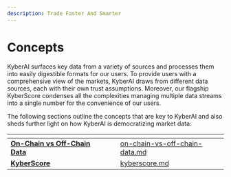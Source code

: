 ```yaml
---
description: Trade Faster And Smarter
---
```


# Concepts

KyberAI surfaces key data from a variety of sources and processes them into easily digestible formats for our users. To provide users with a comprehensive view of the markets, KyberAI draws from different data sources, each with their own trust assumptions. Moreover, our flagship KyberScore condenses all the complexities managing multiple data streams into a single number for the convenience of our users.

The following sections outline the concepts that are key to KyberAI and also sheds further light on how KyberAI is democratizing market data:

<table data-card-size="large" data-view="cards"><thead><tr><th></th><th data-hidden></th><th data-hidden></th><th data-hidden data-card-target data-type="content-ref"></th></tr></thead><tbody><tr><td><a href="../../getting-started/foundational-topics/decentralized-technologies/on-chain-vs-off-chain-data.md"><strong>On-Chain vs Off-Chain Data</strong></a></td><td></td><td></td><td><a href="../../getting-started/foundational-topics/decentralized-technologies/on-chain-vs-off-chain-data.md">on-chain-vs-off-chain-data.md</a></td></tr><tr><td><a href="kyberscore.md"><strong>KyberScore</strong></a></td><td></td><td></td><td><a href="kyberscore.md">kyberscore.md</a></td></tr></tbody></table>
